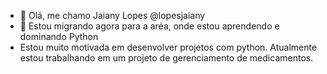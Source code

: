 - 👋 Olá, me chamo Jaiany Lopes @lopesjaiany
- 👀 Estou migrando agora para a aréa, onde estou aprendendo e dominando Python
- Estou muito motivada em desenvolver projetos com python. Atualmente estou trabalhando em um projeto de gerenciamento de medicamentos.

<!---
lopesjaiany/lopesjaiany is a ✨ special ✨ repository because its `README.md` (this file) appears on your GitHub profile.
You can click the Preview link to take a look at your changes.
--->
